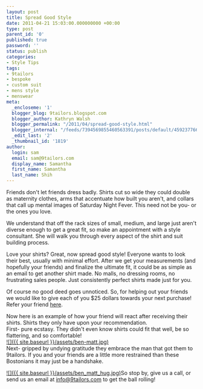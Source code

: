```yaml
---
layout: post
title: Spread Good Style
date: 2011-04-21 15:03:00.000000000 +00:00
type: post
parent_id: '0'
published: true
password: ''
status: publish
categories:
- Style Tips
tags:
- 9tailors
- bespoke
- custom suit
- mens style
- menswear
meta:
  _encloseme: '1'
  blogger_blog: 9tailors.blogspot.com
  blogger_author: Kathryn Walsh
  blogger_permalink: "/2011/04/spread-good-style.html"
  blogger_internal: "/feeds/7394569855460563391/posts/default/4592377662768473468"
  _edit_last: '2'
  _thumbnail_id: '1819'
author:
  login: sam
  email: sam@9tailors.com
  display_name: Samantha
  first_name: Samantha
  last_name: Shih
---
```

Friends don't let friends dress badly. Shirts cut so wide they could double as maternity clothes, arms that accentuate how built you aren't, and collars that call up mental images of Saturday Night Fever. This need not be you- or the ones you love.

We understand that off the rack sizes of small, medium, and large just aren't diverse enough to get a great fit, so make an appointment with a style consultant. She will walk you through every aspect of the shirt and suit building process.

Love your shirts? Great, now spread good style! Everyone wants to look their best, usually with minimal effort. After we get your measurements (and hopefully your friends) and finalize the ultimate fit, it could be as simple as an email to get another shirt made. No malls, no dressing rooms, no frustrating sales people. Just consistently perfect shirts made just for you.

Of course no good deed goes unnoticed. So, for helping out your friends we would like to give each of you $25 dollars towards your next purchase! Refer your friend [here](https://spreadsheets.google.com/viewform?hl=en&formkey=dGFGbnEyaTMzMEZRMnpEQm5VaXM5NGc6MQ#gid=0).

Now here is an example of how your friend will react after receiving their shirts. Shirts they only have upon your recommendation.  
First- pure ecstasy. They didn't even know shirts could fit that well, be so flattering, and so comfortable!  
[![]({{ site.baseurl }}/assets/ben-matt.jpg)](http://4.bp.blogspot.com/-iWj3LTVQ_KQ/TbBITaxcPcI/AAAAAAAAAPI/ESPSmF5PBjg/s1600/ben-matt.jpg)  
Next- gripped by undying gratitude they embrace the man that got them to 9tailors. If you and your friends are a little more restrained than these Bostonians it may just be a handshake.

[![]({{ site.baseurl }}/assets/ben_matt_hug.jpg)](http://2.bp.blogspot.com/-yIuRX1Y4024/TbBITR1aTPI/AAAAAAAAAPQ/VO8QwIuLGPs/s1600/ben_matt_hug.jpg)So stop by, give us a call, or send us an email at info@9tailors.com to get the ball rolling!